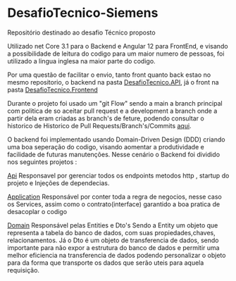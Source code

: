 # DesafioTecnico-Siemens
Repositório destinado ao desafio Técnico proposto


Utilizado net Core 3.1 para o Backend e Angular 12 para FrontEnd, e visando a possibilidade de leitura do codigo para um maior numero de pessoas, foi utilizado 
a lingua inglesa na maior parte do codigo.

Por uma questão de facilitar o envio, tanto front quanto back estao no mesmo repositorio, 
o backend na pasta <a href="https://github.com/rafael-a-m-chaves/DesafioTecnico-Siemens/tree/main/DesafioTecnico.API">DesafioTecnico.API</a>,
já o front na pasta <a href="https://github.com/rafael-a-m-chaves/DesafioTecnico-Siemens/tree/main/DesafioTecnico.Frontend">DesafioTecnico.Frontend</a>

Durante o projeto foi usado um "git Flow" sendo a main a branch principal com politica de so aceitar pull request e a development a branch onde a partir dela 
eram criadas as branch's de feture, podendo consultar o historico de Historico de Pull Requests/Branch's/Commits
<a href="https://github.com/rafael-a-m-chaves/DesafioTecnico-Siemens/pulls?q=is%3Apr+is%3Aclosed">aqui</a>.

O backend foi implementado usando  Domain-Driven Design (DDD) criando uma boa seperação do codigo, visando aomentar a produtividade e facilidade de futuras manutenções.
Nesse cenário o Backend foi dividido nos seguintes projetos : 

<a href="https://github.com/rafael-a-m-chaves/DesafioTecnico-Siemens/tree/main/DesafioTecnico.API/DesafioTecnico.API">Api</a> Responsavel por gerenciar todos os 
endpoints metodos http , startup do projeto e Injeções de dependecias.

<a href="https://github.com/rafael-a-m-chaves/DesafioTecnico-Siemens/tree/main/DesafioTecnico.API/DesafioTecnico.Application">Application</a> Responsável por conter toda
a regra de negocios, nesse caso os Services, assim como o contrato(interface) garantido a boa pratica de desacoplar o codigo 

<a href="https://github.com/rafael-a-m-chaves/DesafioTecnico-Siemens/tree/main/DesafioTecnico.API/DesafioTecnico.Domain">Domain</a> Responsável pelas Entities e Dto's
Sendo a Entity um objeto que representa a tabela do banco de dados, com suas propiedades,chaves, relacionamentos. Já o Dto é um objeto de transferencia de dados,
sendo importante para não expor a estrutura do banco de dados e permitir uma melhor eficiencia na transferencia de dados podendo personalizar o objeto para
da forma que transporte os dados que serão uteis para aquela requisição.

